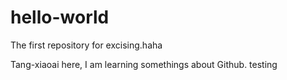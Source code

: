 # hello-world
The first repository for excising.haha

Tang-xiaoai here, I am learning somethings about Github.
testing
